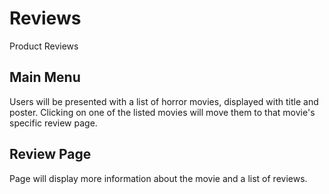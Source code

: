 # Reviews
Product Reviews

## Main Menu
Users will be presented with a list of horror movies, displayed with title and poster. 
Clicking on one of the listed movies will move them to that movie's specific review page.

## Review Page
Page will display more information about the movie and a list of reviews.
